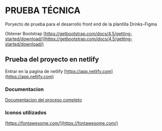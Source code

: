 # PRUEBA TÉCNICA
Poryecto de prueba para el desarrollo front end de la plantilla Drinks-Figma

Obtener Bootstrap
[https://getbootstrap.com/docs/4.5/getting-started/download/](https://getbootstrap.com/docs/4.5/getting-started/download/)

## Prueba del proyecto en netlify
Entrar en la pagina de netlify
[https://app.netlify.com](https://app.netlify.com)

### Documentacion
[Documentacion del proceso completo](https://docs.google.com/document/d/1cb3z9HEzxLAtjAwPI7iWA6oJlhn9blH1WSnn8wNV-t0/edit?usp=sharing "Documentacion del proceso completo")

### Iconos utilizados
[https://fontawesome.com/](https://fontawesome.com/)
